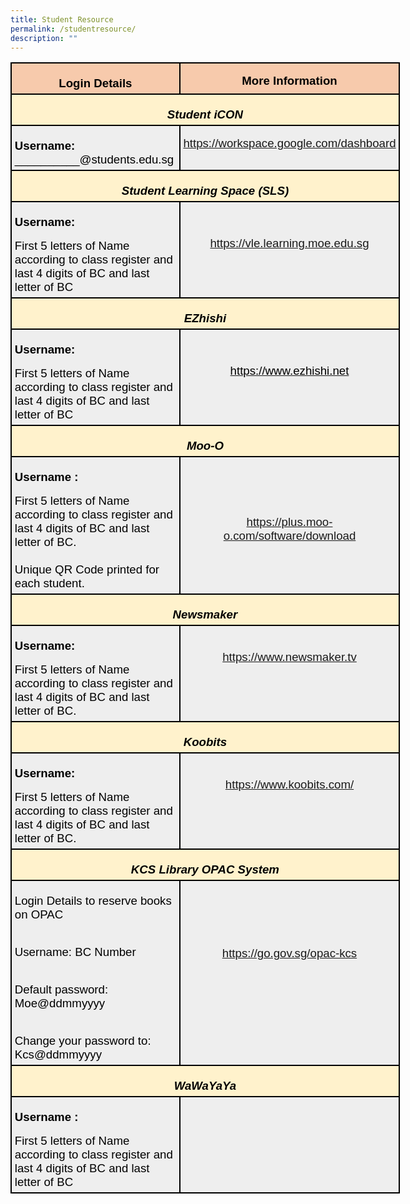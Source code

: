 ```yaml
---
title: Student Resource
permalink: /studentresource/
description: ""
---
```

 <table style="width:467.4pt;margin-left:-.15pt;background:white;border-collapse:collapse;
 border:none;mso-border-alt:solid windowtext 1.5pt;mso-yfti-tbllook:1184;
 mso-border-insideh:1.5pt solid windowtext;mso-border-insidev:1.5pt solid windowtext" width="623" cellpadding="0" cellspacing="0" border="1" class="MsoNormalTable"><tbody><tr style="mso-yfti-irow:0;mso-yfti-firstrow:yes;height:9.5pt"><td style="width:198.45pt;border:solid windowtext 1.5pt;
  background:#F7CAAC;mso-background-themecolor:accent2;mso-background-themetint:
  102;padding:3.75pt 3.75pt 3.75pt 3.75pt;height:9.5pt" valign="top" width="265"><p style="margin-bottom:0in;text-align:center;
  line-height:normal" align="center" class="MsoNormal"><b><span style="font-size:14.0pt;font-family:&quot;Arial&quot;,sans-serif;
  mso-fareast-font-family:&quot;Times New Roman&quot;;color:black;mso-color-alt:windowtext">Login Details</span></b><b><span style="font-size:14.0pt;font-family:&quot;Arial&quot;,sans-serif;
  mso-fareast-font-family:&quot;Times New Roman&quot;"></span></b></p></td><td style="width:268.95pt;border:solid windowtext 1.5pt;
  border-left:none;mso-border-left-alt:solid windowtext 1.5pt;background:#F7CAAC;
  mso-background-themecolor:accent2;mso-background-themetint:102;padding:.75pt .75pt .75pt .75pt;
  height:9.5pt" valign="top" width="359"><p style="margin-bottom:0in;text-align:center;
  line-height:normal" align="center" class="MsoNormal"><b><span style="font-size:14.0pt;font-family:&quot;Arial&quot;,sans-serif;
  mso-fareast-font-family:&quot;Times New Roman&quot;;color:black;mso-color-alt:windowtext">More Information</span></b><b><span style="font-size:14.0pt;font-family:&quot;Arial&quot;,sans-serif;
  mso-fareast-font-family:&quot;Times New Roman&quot;"></span></b></p></td></tr><tr style="mso-yfti-irow:1;height:16.8pt"><td style="width:467.4pt;border:solid windowtext 1.5pt;
  border-top:none;mso-border-top-alt:solid windowtext 1.5pt;background:#FFF2CC;
  mso-background-themecolor:accent4;mso-background-themetint:51;padding:3.75pt 3.75pt 3.75pt 3.75pt;
  height:16.8pt" colspan="2" width="623"><p style="margin-bottom:0in;text-align:center;
  line-height:normal" align="center" class="MsoNormal"><b><i><span style="font-size:14.0pt;font-family:&quot;Arial&quot;,sans-serif;
  mso-fareast-font-family:&quot;Times New Roman&quot;;color:black;mso-color-alt:windowtext">Student iCON</span></i></b><b><i><span style="font-size:14.0pt;font-family:&quot;Arial&quot;,sans-serif;
  mso-fareast-font-family:&quot;Times New Roman&quot;"></span></i></b></p></td></tr><tr style="mso-yfti-irow:2;height:43.8pt"><td style="width:198.45pt;border:solid windowtext 1.5pt;border-top:
  none;mso-border-top-alt:solid windowtext 1.5pt;background:#EEEEEE;padding:
  3.75pt 3.75pt 3.75pt 3.75pt;height:43.8pt" width="265"><p style="margin-bottom:0in;line-height:normal" class="MsoNormal"><b><span style="font-size:14.0pt;font-family:&quot;Arial&quot;,sans-serif;mso-fareast-font-family:
  &quot;Times New Roman&quot;;color:black;mso-color-alt:windowtext">Username:</span></b><span style="font-size:14.0pt;font-family:&quot;Arial&quot;,sans-serif;mso-fareast-font-family:
  &quot;Times New Roman&quot;;color:black;mso-color-alt:windowtext"><br>__________@students.edu.sg</span><span style="font-size:14.0pt;font-family:
  &quot;Arial&quot;,sans-serif;mso-fareast-font-family:&quot;Times New Roman&quot;"></span></p></td><td style="width:268.95pt;border-top:none;border-left:
  none;border-bottom:solid windowtext 1.5pt;border-right:solid windowtext 1.5pt;
  mso-border-top-alt:solid windowtext 1.5pt;mso-border-left-alt:solid windowtext 1.5pt;
  background:#EEEEEE;padding:.75pt .75pt .75pt .75pt;height:43.8pt" valign="top" width="359"><p style="margin-bottom:0in;text-align:center;
  line-height:normal" align="center" class="MsoNormal"><span style="font-size:14.0pt;font-family:&quot;Arial&quot;,sans-serif;
  mso-fareast-font-family:&quot;Times New Roman&quot;;color:black;mso-color-alt:windowtext"><a target="_blank" href="https://workspace.google.com/dashboard">https://workspace.google.com/dashboard</a></span><span style="font-size:14.0pt;font-family:&quot;Arial&quot;,sans-serif;mso-fareast-font-family:
  &quot;Times New Roman&quot;"></span></p></td></tr><tr style="mso-yfti-irow:3;height:19.2pt"><td style="width:467.4pt;border:solid windowtext 1.5pt;
  border-top:none;mso-border-top-alt:solid windowtext 1.5pt;background:#FFF2CC;
  mso-background-themecolor:accent4;mso-background-themetint:51;padding:3.75pt 3.75pt 3.75pt 3.75pt;
  height:19.2pt" colspan="2" width="623"><p style="margin-bottom:0in;text-align:center;
  line-height:normal" align="center" class="MsoNormal"><b><i><span style="font-size:14.0pt;font-family:&quot;Arial&quot;,sans-serif;
  mso-fareast-font-family:&quot;Times New Roman&quot;;color:black;mso-color-alt:windowtext">Student Learning Space (SLS)</span></i></b><span style="font-size:14.0pt;font-family:
  &quot;Arial&quot;,sans-serif;mso-fareast-font-family:&quot;Times New Roman&quot;"></span></p></td></tr><tr style="mso-yfti-irow:4;height:19.2pt"><td style="width:198.45pt;border:solid windowtext 1.5pt;border-top:
  none;mso-border-top-alt:solid windowtext 1.5pt;background:#EEEEEE;padding:
  3.75pt 3.75pt 3.75pt 3.75pt;height:19.2pt" width="265"><p style="margin-bottom:0in;line-height:normal" class="MsoNormal"><b><span style="font-size:14.0pt;font-family:&quot;Arial&quot;,sans-serif;mso-fareast-font-family:
  &quot;Times New Roman&quot;;color:black;mso-color-alt:windowtext">Username:</span></b><b><span style="font-size:14.0pt;font-family:&quot;Arial&quot;,sans-serif;mso-fareast-font-family:
  &quot;Times New Roman&quot;"></span></b></p><p style="margin-bottom:0in;line-height:normal" class="MsoNormal"><span style="font-size:14.0pt;font-family:&quot;Arial&quot;,sans-serif;mso-fareast-font-family:
  &quot;Times New Roman&quot;;color:black;mso-color-alt:windowtext">First 5 letters of Name according to class register and last 4 digits of BC and last letter of BC</span><span style="font-size:14.0pt;font-family:&quot;Arial&quot;,sans-serif;
  mso-fareast-font-family:&quot;Times New Roman&quot;"></span></p></td><td style="width:268.95pt;border-top:none;border-left:
  none;border-bottom:solid windowtext 1.5pt;border-right:solid windowtext 1.5pt;
  mso-border-top-alt:solid windowtext 1.5pt;mso-border-left-alt:solid windowtext 1.5pt;
  background:#EEEEEE;padding:.75pt .75pt .75pt .75pt;height:19.2pt" valign="top" width="359"><p style="margin-bottom:0in;line-height:normal" class="MsoNormal"><span style="font-size:14.0pt;font-family:&quot;Arial&quot;,sans-serif;mso-fareast-font-family:
  &quot;Times New Roman&quot;">&nbsp;</span></p><p style="margin-bottom:0in;text-align:center;
  line-height:normal" align="center" class="MsoNormal"><span style="font-size:14.0pt;font-family:&quot;Arial&quot;,sans-serif;
  mso-fareast-font-family:&quot;Times New Roman&quot;;color:black;mso-color-alt:windowtext"><a href="https://vle.learning.moe.edu.sg/">https://vle.learning.moe.edu.sg</a></span><span style="font-size:14.0pt;font-family:&quot;Arial&quot;,sans-serif;mso-fareast-font-family:
  &quot;Times New Roman&quot;"></span></p></td></tr><tr style="mso-yfti-irow:5;height:19.2pt"><td style="width:467.4pt;border:solid windowtext 1.5pt;
  border-top:none;mso-border-top-alt:solid windowtext 1.5pt;background:#FFF2CC;
  mso-background-themecolor:accent4;mso-background-themetint:51;padding:3.75pt 3.75pt 3.75pt 3.75pt;
  height:19.2pt" colspan="2" width="623"><p style="margin-bottom:0in;text-align:center;
  line-height:normal" align="center" class="MsoNormal"><b><i><span style="font-size:14.0pt;font-family:&quot;Arial&quot;,sans-serif;
  mso-fareast-font-family:&quot;Times New Roman&quot;;color:black;mso-color-alt:windowtext">EZhishi</span></i></b><b><i><span style="font-size:14.0pt;font-family:&quot;Arial&quot;,sans-serif;mso-fareast-font-family:
  &quot;Times New Roman&quot;"></span></i></b></p></td></tr><tr style="mso-yfti-irow:6;height:19.2pt"><td style="width:198.45pt;border:solid windowtext 1.5pt;border-top:
  none;mso-border-top-alt:solid windowtext 1.5pt;background:#EEEEEE;padding:
  3.75pt 3.75pt 3.75pt 3.75pt;height:19.2pt" width="265"><p style="margin-bottom:0in;line-height:normal" class="MsoNormal"><b><span style="font-size:14.0pt;font-family:&quot;Arial&quot;,sans-serif;mso-fareast-font-family:
  &quot;Times New Roman&quot;;color:black;mso-color-alt:windowtext">Username:</span></b><b><span style="font-size:14.0pt;font-family:&quot;Arial&quot;,sans-serif;mso-fareast-font-family:
  &quot;Times New Roman&quot;"></span></b></p><p style="margin-bottom:0in;line-height:normal" class="MsoNormal"><span style="font-size:14.0pt;font-family:&quot;Arial&quot;,sans-serif;mso-fareast-font-family:
  &quot;Times New Roman&quot;;color:black;mso-color-alt:windowtext">First 5 letters of Name according to class register and last 4 digits of BC and last letter of BC</span><span style="font-size:14.0pt;font-family:&quot;Arial&quot;,sans-serif;
  mso-fareast-font-family:&quot;Times New Roman&quot;"></span></p></td><td style="width:268.95pt;border-top:none;border-left:
  none;border-bottom:solid windowtext 1.5pt;border-right:solid windowtext 1.5pt;
  mso-border-top-alt:solid windowtext 1.5pt;mso-border-left-alt:solid windowtext 1.5pt;
  background:#EEEEEE;padding:.75pt .75pt .75pt .75pt;height:19.2pt" valign="top" width="359"><p style="margin-bottom:0in;line-height:normal" class="MsoNormal"><span style="font-size:14.0pt;font-family:&quot;Arial&quot;,sans-serif;mso-fareast-font-family:
  &quot;Times New Roman&quot;">&nbsp;</span></p><p style="margin-bottom:0in;text-align:center;
  line-height:normal" align="center" class="MsoNormal"><span style="color:black;mso-color-alt:windowtext"><a href="https://www.ezhishi.net/"><span style="font-size:14.0pt;font-family:
  &quot;Arial&quot;,sans-serif;mso-fareast-font-family:&quot;Times New Roman&quot;;color:black;
  mso-color-alt:windowtext">https://www.ezhishi.net</span></a></span><span class="MsoHyperlink"><span style="font-size:14.0pt;font-family:&quot;Arial&quot;,sans-serif;
  mso-fareast-font-family:&quot;Times New Roman&quot;;color:windowtext;mso-color-alt:
  windowtext"></span></span></p><p style="margin-bottom:0in;text-align:center;
  line-height:normal" align="center" class="MsoNormal"><span style="font-size:14.0pt;font-family:&quot;Arial&quot;,sans-serif;
  mso-fareast-font-family:&quot;Times New Roman&quot;">&nbsp;</span></p></td></tr><tr style="mso-yfti-irow:7;height:19.2pt"><td style="width:467.4pt;border:solid windowtext 1.5pt;
  border-top:none;mso-border-top-alt:solid windowtext 1.5pt;background:#FFF2CC;
  mso-background-themecolor:accent4;mso-background-themetint:51;padding:3.75pt 3.75pt 3.75pt 3.75pt;
  height:19.2pt" colspan="2" width="623"><p style="margin-bottom:0in;text-align:center;
  line-height:normal" align="center" class="MsoNormal"><b><i><span style="font-size:14.0pt;font-family:&quot;Arial&quot;,sans-serif;
  mso-fareast-font-family:&quot;Times New Roman&quot;;color:black;mso-color-alt:windowtext">Moo-O</span></i></b><strong><span style="font-size:14.0pt;font-family:&quot;Arial&quot;,sans-serif;background:white;
  font-weight:normal"></span></strong></p></td></tr><tr style="mso-yfti-irow:8;height:19.2pt"><td style="width:198.45pt;border:solid windowtext 1.5pt;border-top:
  none;mso-border-top-alt:solid windowtext 1.5pt;background:#EEEEEE;padding:
  3.75pt 3.75pt 3.75pt 3.75pt;height:19.2pt" width="265"><p style="margin-bottom:0in;line-height:normal" class="MsoNormal"><b><span style="font-size:14.0pt;font-family:&quot;Arial&quot;,sans-serif;mso-fareast-font-family:
  &quot;Times New Roman&quot;;color:black;mso-color-alt:windowtext">Username :</span></b><b><span style="font-size:14.0pt;font-family:&quot;Arial&quot;,sans-serif;mso-fareast-font-family:
  &quot;Times New Roman&quot;"></span></b></p><p style="margin-bottom:0in;line-height:normal" class="MsoNormal"><span style="font-size:14.0pt;font-family:&quot;Arial&quot;,sans-serif;mso-fareast-font-family:
  &quot;Times New Roman&quot;;color:black;mso-color-alt:windowtext">First 5 letters of Name according to class register and last 4 digits of BC and last letter of BC.<br><br>Unique QR Code printed for each student.</span><span style="font-size:14.0pt;
  font-family:&quot;Arial&quot;,sans-serif;mso-fareast-font-family:&quot;Times New Roman&quot;"></span></p></td><td style="width:268.95pt;border-top:none;border-left:
  none;border-bottom:solid windowtext 1.5pt;border-right:solid windowtext 1.5pt;
  mso-border-top-alt:solid windowtext 1.5pt;mso-border-left-alt:solid windowtext 1.5pt;
  background:#EEEEEE;padding:.75pt .75pt .75pt .75pt;height:19.2pt" valign="top" width="359"><p style="margin-bottom:0in;text-align:center;
  line-height:normal" align="center" class="MsoNormal"><span style="font-size:14.0pt;font-family:&quot;Arial&quot;,sans-serif;
  mso-fareast-font-family:&quot;Times New Roman&quot;">&nbsp;</span></p><p style="margin-bottom:0in;text-align:center;
  line-height:normal" align="center" class="MsoNormal"><span style="font-size:14.0pt;font-family:&quot;Arial&quot;,sans-serif;
  mso-fareast-font-family:&quot;Times New Roman&quot;">&nbsp;</span></p><p style="margin-bottom:0in;text-align:center;
  line-height:normal" align="center" class="MsoNormal"><span style="font-size:14.0pt;font-family:&quot;Arial&quot;,sans-serif;
  mso-fareast-font-family:&quot;Times New Roman&quot;;color:black;mso-color-alt:windowtext"><a href="https://plus.moo-o.com/software/download">https://plus.moo-o.com/software/download</a></span><span style="font-size:14.0pt;font-family:&quot;Arial&quot;,sans-serif;mso-fareast-font-family:
  &quot;Times New Roman&quot;"></span></p></td></tr><tr style="mso-yfti-irow:9;height:19.2pt"><td style="width:467.4pt;border:solid windowtext 1.5pt;
  border-top:none;mso-border-top-alt:solid windowtext 1.5pt;background:#FFF2CC;
  mso-background-themecolor:accent4;mso-background-themetint:51;padding:3.75pt 3.75pt 3.75pt 3.75pt;
  height:19.2pt" colspan="2" width="623"><p style="margin-bottom:0in;text-align:center;
  line-height:normal" align="center" class="MsoNormal"><b><i><span style="font-size:14.0pt;font-family:&quot;Arial&quot;,sans-serif;
  color:black;mso-color-alt:windowtext">Newsmaker</span></i></b><b><i><span style="font-size:14.0pt;font-family:&quot;Arial&quot;,sans-serif"></span></i></b></p></td></tr><tr style="mso-yfti-irow:10;height:19.2pt"><td style="width:198.45pt;border:solid windowtext 1.5pt;border-top:
  none;mso-border-top-alt:solid windowtext 1.5pt;background:#EEEEEE;padding:
  3.75pt 3.75pt 3.75pt 3.75pt;height:19.2pt" width="265"><p style="margin-bottom:0in;line-height:normal" class="MsoNormal"><b><span style="font-size:14.0pt;font-family:&quot;Arial&quot;,sans-serif;mso-fareast-font-family:
  &quot;Times New Roman&quot;;color:black;mso-color-alt:windowtext">Username:</span></b><b><span style="font-size:14.0pt;font-family:&quot;Arial&quot;,sans-serif;mso-fareast-font-family:
  &quot;Times New Roman&quot;"></span></b></p><p style="margin-bottom:0in;line-height:normal" class="MsoNormal"><span style="font-size:14.0pt;font-family:&quot;Arial&quot;,sans-serif;mso-fareast-font-family:
  &quot;Times New Roman&quot;;color:black;mso-color-alt:windowtext">First 5 letters of Name according to class register and last 4 digits of BC and last letter of BC.</span><span style="font-size:14.0pt;font-family:&quot;Arial&quot;,sans-serif;
  mso-fareast-font-family:&quot;Times New Roman&quot;"></span></p></td><td style="width:268.95pt;border-top:none;border-left:
  none;border-bottom:solid windowtext 1.5pt;border-right:solid windowtext 1.5pt;
  mso-border-top-alt:solid windowtext 1.5pt;mso-border-left-alt:solid windowtext 1.5pt;
  background:#EEEEEE;padding:.75pt .75pt .75pt .75pt;height:19.2pt" valign="top" width="359"><p style="margin-bottom:0in;text-align:center;
  line-height:normal" align="center" class="MsoNormal"><span style="font-size:14.0pt;font-family:&quot;Arial&quot;,sans-serif;
  color:black;mso-color-alt:windowtext"><br><a href="https://www.newsmaker.tv">https://www.newsmaker.tv</a></span><span style="font-size:14.0pt;font-family:&quot;Arial&quot;,sans-serif"></span></p></td></tr><tr style="mso-yfti-irow:11;height:19.2pt"><td style="width:467.4pt;border:solid windowtext 1.5pt;
  border-top:none;mso-border-top-alt:solid windowtext 1.5pt;background:#FFF2CC;
  mso-background-themecolor:accent4;mso-background-themetint:51;padding:3.75pt 3.75pt 3.75pt 3.75pt;
  height:19.2pt" colspan="2" width="623"><p style="margin-bottom:0in;text-align:center;
  line-height:normal" align="center" class="MsoNormal"><b><i><span style="font-size:14.0pt;font-family:&quot;Arial&quot;,sans-serif;
  color:black;mso-color-alt:windowtext">Koobits</span></i></b><b><i><span style="font-size:14.0pt;font-family:&quot;Arial&quot;,sans-serif"></span></i></b></p></td></tr><tr style="mso-yfti-irow:12;height:19.2pt"><td style="width:198.45pt;border:solid windowtext 1.5pt;border-top:
  none;mso-border-top-alt:solid windowtext 1.5pt;background:#EEEEEE;padding:
  3.75pt 3.75pt 3.75pt 3.75pt;height:19.2pt" width="265"><p style="margin-bottom:0in;line-height:normal" class="MsoNormal"><b><span style="font-size:14.0pt;font-family:&quot;Arial&quot;,sans-serif;mso-fareast-font-family:
  &quot;Times New Roman&quot;;color:black;mso-color-alt:windowtext">Username:</span></b><b><span style="font-size:14.0pt;font-family:&quot;Arial&quot;,sans-serif;mso-fareast-font-family:
  &quot;Times New Roman&quot;"></span></b></p><p style="margin-bottom:0in;line-height:normal" class="MsoNormal"><span style="font-size:14.0pt;font-family:&quot;Arial&quot;,sans-serif;mso-fareast-font-family:
  &quot;Times New Roman&quot;;color:black;mso-color-alt:windowtext">First 5 letters of Name according to class register and last 4 digits of BC and last letter of BC.</span><span style="font-size:14.0pt;font-family:&quot;Arial&quot;,sans-serif;
  mso-fareast-font-family:&quot;Times New Roman&quot;"></span></p></td><td style="width:268.95pt;border-top:none;border-left:
  none;border-bottom:solid windowtext 1.5pt;border-right:solid windowtext 1.5pt;
  mso-border-top-alt:solid windowtext 1.5pt;mso-border-left-alt:solid windowtext 1.5pt;
  background:#EEEEEE;padding:.75pt .75pt .75pt .75pt;height:19.2pt" valign="top" width="359"><p style="margin-bottom:0in;text-align:center;
  line-height:normal" align="center" class="MsoNormal"><span style="font-size:14.0pt;font-family:&quot;Arial&quot;,sans-serif;
  color:black;mso-color-alt:windowtext"><br><a href="https://www.koobits.com/">https://www.koobits.com/</a></span><span style="font-size:14.0pt;font-family:&quot;Arial&quot;,sans-serif"></span></p></td></tr><tr style="mso-yfti-irow:13;height:19.2pt"><td style="width:467.4pt;border:solid windowtext 1.5pt;
  border-top:none;mso-border-top-alt:solid windowtext 1.5pt;background:#FFF2CC;
  mso-background-themecolor:accent4;mso-background-themetint:51;padding:3.75pt 3.75pt 3.75pt 3.75pt;
  height:19.2pt" colspan="2" width="623"><p style="margin-bottom:0in;text-align:center;
  line-height:normal" align="center" class="MsoNormal"><b><i><span style="font-size:14.0pt;font-family:&quot;Arial&quot;,sans-serif;
  color:black;mso-color-alt:windowtext">KCS Library OPAC System</span></i></b><b><i><span style="font-size:14.0pt;font-family:&quot;Arial&quot;,sans-serif"></span></i></b></p></td></tr><tr style="mso-yfti-irow:14;height:19.2pt"><td style="width:198.45pt;border:solid windowtext 1.5pt;border-top:
  none;mso-border-top-alt:solid windowtext 1.5pt;background:#EEEEEE;padding:
  3.75pt 3.75pt 3.75pt 3.75pt;height:19.2pt" width="265"><p style="margin-bottom:0in;line-height:normal" class="MsoNormal"><span style="font-size:14.0pt;font-family:&quot;Arial&quot;,sans-serif;mso-fareast-font-family:
  &quot;Times New Roman&quot;;color:black;mso-color-alt:windowtext">Login Details to reserve books on OPAC<br style="mso-special-character:line-break"><br style="mso-special-character:line-break"></span><span style="font-size:14.0pt;font-family:&quot;Arial&quot;,sans-serif;
  mso-fareast-font-family:&quot;Times New Roman&quot;"></span></p><p style="margin-bottom:0in;line-height:normal" class="MsoNormal"><span style="font-size:14.0pt;font-family:&quot;Arial&quot;,sans-serif;mso-fareast-font-family:
  &quot;Times New Roman&quot;;color:black;mso-color-alt:windowtext">Username: BC Number<br style="mso-special-character:line-break"><br style="mso-special-character:line-break"></span><span style="font-size:14.0pt;font-family:&quot;Arial&quot;,sans-serif;
  mso-fareast-font-family:&quot;Times New Roman&quot;"></span></p><p style="margin-bottom:0in;line-height:normal" class="MsoNormal"><span style="font-size:14.0pt;font-family:&quot;Arial&quot;,sans-serif;mso-fareast-font-family:
  &quot;Times New Roman&quot;;color:black;mso-color-alt:windowtext">Default password: Moe@ddmmyyyy<br style="mso-special-character:line-break"><br style="mso-special-character:line-break"></span><span style="font-size:14.0pt;font-family:&quot;Arial&quot;,sans-serif;
  mso-fareast-font-family:&quot;Times New Roman&quot;"></span></p><p style="margin-bottom:0in;line-height:normal" class="MsoNormal"><span style="font-size:14.0pt;font-family:&quot;Arial&quot;,sans-serif;mso-fareast-font-family:
  &quot;Times New Roman&quot;;color:black;mso-color-alt:windowtext">Change your password to: Kcs@ddmmyyyy</span><span style="font-size:14.0pt;font-family:&quot;Arial&quot;,sans-serif;
  mso-fareast-font-family:&quot;Times New Roman&quot;"></span></p></td><td style="width:268.95pt;border-top:none;border-left:
  none;border-bottom:solid windowtext 1.5pt;border-right:solid windowtext 1.5pt;
  mso-border-top-alt:solid windowtext 1.5pt;mso-border-left-alt:solid windowtext 1.5pt;
  background:#EEEEEE;padding:.75pt .75pt .75pt .75pt;height:19.2pt" valign="top" width="359"><p style="margin-bottom:0in;text-align:center;
  line-height:normal" align="center" class="MsoNormal"><span style="font-size:14.0pt;font-family:&quot;Arial&quot;,sans-serif;
  color:black;mso-color-alt:windowtext"><br><br><br><br><a href="https://go.gov.sg/opac-kcs">https://go.gov.sg/opac-kcs</a></span><span style="font-size:14.0pt;font-family:&quot;Arial&quot;,sans-serif"></span></p></td></tr><tr style="mso-yfti-irow:15;height:19.2pt"><td style="width:467.4pt;border:solid windowtext 1.5pt;
  border-top:none;mso-border-top-alt:solid windowtext 1.5pt;background:#FFF2CC;
  mso-background-themecolor:accent4;mso-background-themetint:51;padding:3.75pt 3.75pt 3.75pt 3.75pt;
  height:19.2pt" colspan="2" width="623"><p style="margin-bottom:0in;text-align:center;
  line-height:normal" align="center" class="MsoNormal"><b><i><span style="font-size:14.0pt;font-family:&quot;Arial&quot;,sans-serif;
  color:black;mso-color-alt:windowtext">WaWaYaYa</span></i></b><b><i><span style="font-size:14.0pt;font-family:&quot;Arial&quot;,sans-serif"></span></i></b></p></td></tr><tr style="mso-yfti-irow:16;mso-yfti-lastrow:yes;height:19.2pt"><td style="width:198.45pt;border:solid windowtext 1.5pt;border-top:
  none;mso-border-top-alt:solid windowtext 1.5pt;background:#EEEEEE;padding:
  3.75pt 3.75pt 3.75pt 3.75pt;height:19.2pt" width="265"><p style="margin-bottom:0in;line-height:normal" class="MsoNormal"><b><span style="font-size:14.0pt;font-family:&quot;Arial&quot;,sans-serif;mso-fareast-font-family:
  &quot;Times New Roman&quot;;color:black;mso-color-alt:windowtext">Username :</span></b><b><span style="font-size:14.0pt;font-family:&quot;Arial&quot;,sans-serif;mso-fareast-font-family:
  &quot;Times New Roman&quot;"></span></b></p><p style="margin-bottom:0in;line-height:normal" class="MsoNormal"><span style="font-size:14.0pt;font-family:&quot;Arial&quot;,sans-serif;mso-fareast-font-family:
  &quot;Times New Roman&quot;;color:black;mso-color-alt:windowtext">First 5 letters of Name according to class register and last 4 digits of BC and last letter of BC</span><span style="font-size:14.0pt;font-family:&quot;Arial&quot;,sans-serif;
  mso-fareast-font-family:&quot;Times New Roman&quot;"></span></p></td><td style="width:268.95pt;border-top:none;border-left:
  none;border-bottom:solid windowtext 1.5pt;border-right:solid windowtext 1.5pt;
  mso-border-top-alt:solid windowtext 1.5pt;mso-border-left-alt:solid windowtext 1.5pt;
  background:#EEEEEE;padding:.75pt .75pt .75pt .75pt;height:19.2pt" valign="top" width="359"><p style="margin-bottom:0in;text-align:center;
  line-height:normal" align="center" class="MsoNormal"><span style="font-size:14.0pt;font-family:&quot;Arial&quot;,sans-serif">&nbsp;</span></p></td></tr></tbody></table>